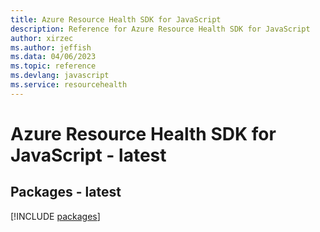 ```yaml
---
title: Azure Resource Health SDK for JavaScript
description: Reference for Azure Resource Health SDK for JavaScript
author: xirzec
ms.author: jeffish
ms.data: 04/06/2023
ms.topic: reference
ms.devlang: javascript
ms.service: resourcehealth
---
```

# Azure Resource Health SDK for JavaScript - latest
## Packages - latest
[!INCLUDE [packages](resource-health-index.md)]